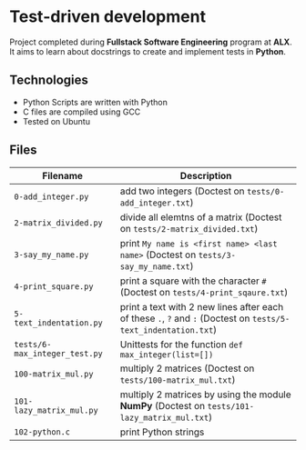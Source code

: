 # Test-driven development

Project completed during **Fullstack Software Engineering** program at **ALX**. It aims to learn about docstrings to create and implement tests in **Python**.

## Technologies
* Python Scripts are written with Python
* C files are compiled using GCC
* Tested on Ubuntu

## Files
| Filename | Description |
| -------- | ----------- |
| `0-add_integer.py` | add two integers (Doctest on `tests/0-add_integer.txt`) |
| `2-matrix_divided.py` | divide all elemtns of a matrix (Doctest on `tests/2-matrix_divided.txt`) |
| `3-say_my_name.py` | print `My name is <first name> <last name>` (Doctest on `tests/3-say_my_name.txt`) |
| `4-print_square.py` | print a square with the character `#` (Doctest on `tests/4-print_sqaure.txt`) |
| `5-text_indentation.py` | print a text with 2 new lines after each of these `.`, `?` and `:` (Doctest on `tests/5-text_indentation.txt`) |
| `tests/6-max_integer_test.py` | Unittests for the function `def max_integer(list=[])` |
| `100-matrix_mul.py` | multiply 2 matrices (Doctest on `tests/100-matrix_mul.txt`) |
| `101-lazy_matrix_mul.py` | multiply 2 matrices by using the module **NumPy** (Doctest on `tests/101-lazy_matrix_mul.txt`) |
| `102-python.c` | print Python strings |
